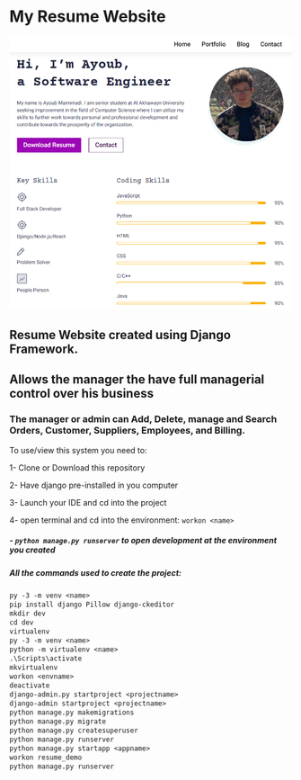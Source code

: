 # My Resume Website

![](static/images/web.PNG)

## Resume Website created using Django Framework.

## Allows the manager the have full managerial control over his business

### The manager or admin can Add, Delete, manage and Search Orders, Customer, Suppliers, Employees, and Billing.

To use/view this system you need to:

1- Clone or Download this repository

2- Have django pre-installed in you computer

3- Launch your IDE and cd into the project

4- open terminal and cd into the environment: `workon <name>`

##### - `python manage.py runserver` to open development at the environment you created

##### All the commands used to create the project:

```
py -3 -m venv <name>
pip install django Pillow django-ckeditor
mkdir dev
cd dev
virtualenv
py -3 -m venv <name>
python -m virtualenv <name>
.\Scripts\activate
mkvirtualenv
workon <envname>
deactivate
django-admin.py startproject <projectname>
django-admin startproject <projectname>
python manage.py makemigrations
python manage.py migrate
python manage.py createsuperuser
python manage.py runserver
python manage.py startapp <appname>
workon resume_demo
python manage.py runserver
```
